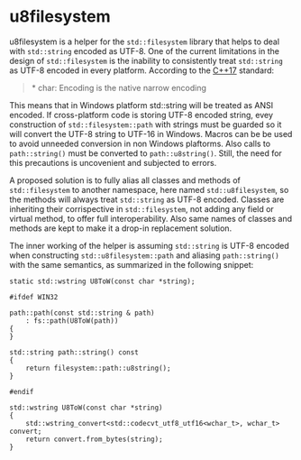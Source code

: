 # u8filesystem

u8filesystem is a helper for the `std::filesystem` library that helps to
deal with `std::string` encoded as UTF-8. One of the current limitations
in the design of `std::filesystem` is the inability to consistently treat
`std::string` as UTF-8 encoded in every platform. According to the
[C++17] standard:

> \* char: Encoding is the native narrow encoding

This means that in Windows platform std::string will be treated as ANSI
encoded. If cross-platform code is storing UTF-8 encoded string, evey
construction of `std::filesystem::path` with strings must be guarded so
it will convert the UTF-8 string to UTF-16 in Windows. Macros can be be
used to avoid unneeded conversion in non Windows plaftorms. Also calls to
`path::string()` must be converted to `path::u8string()`. Still, the need
for this precautions is uncovenient and subjected to errors.

A proposed solution is to fully alias all classes and methods of
`std::filesystem` to another namespace, here named `std::u8filesystem`,
so the methods will always treat `std::string` as UTF-8 encoded.
Classes are inheriting their corrispective in `std::filesystem`, not
adding any field or virtual method, to offer full interoperability. Also
same names of classes and methods are kept to make it a drop-in
replacement solution.

The inner working of the helper is assuming `std::string` is UTF-8
encoded when constructing `std::u8filesystem::path` and aliasing
`path::string()` with the same semantics, as summarized in the following
snippet:

```
static std::wstring U8ToW(const char *string);

#ifdef WIN32

path::path(const std::string & path)
    : fs::path(U8ToW(path))
{
}

std::string path::string() const
{
    return filesystem::path::u8string();
}

#endif

std::wstring U8ToW(const char *string)
{
    std::wstring_convert<std::codecvt_utf8_utf16<wchar_t>, wchar_t> convert;
    return convert.from_bytes(string);
}
```

   [C++17]: http://www.open-std.org/jtc1/sc22/wg21/docs/papers/2016/p0218r1.html